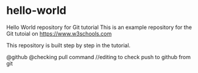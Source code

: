 # hello-world
Hello World repository for Git tutorial
This is an example repository for the Git tutoial on https://www.w3schools.com

This repository is built step by step in the tutorial.

@github
@checking pull command
//editing to check push to github from git